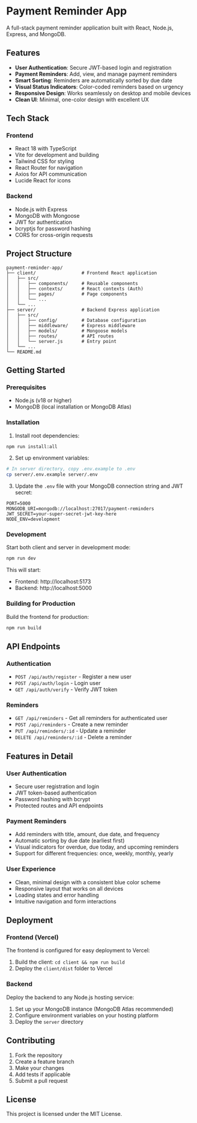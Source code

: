 # Payment Reminder App

A full-stack payment reminder application built with React, Node.js, Express, and MongoDB.

## Features

- **User Authentication**: Secure JWT-based login and registration
- **Payment Reminders**: Add, view, and manage payment reminders
- **Smart Sorting**: Reminders are automatically sorted by due date
- **Visual Status Indicators**: Color-coded reminders based on urgency
- **Responsive Design**: Works seamlessly on desktop and mobile devices
- **Clean UI**: Minimal, one-color design with excellent UX

## Tech Stack

### Frontend
- React 18 with TypeScript
- Vite for development and building
- Tailwind CSS for styling
- React Router for navigation
- Axios for API communication
- Lucide React for icons

### Backend
- Node.js with Express
- MongoDB with Mongoose
- JWT for authentication
- bcryptjs for password hashing
- CORS for cross-origin requests

## Project Structure

```
payment-reminder-app/
├── client/                 # Frontend React application
│   ├── src/
│   │   ├── components/     # Reusable components
│   │   ├── contexts/       # React contexts (Auth)
│   │   ├── pages/          # Page components
│   │   └── ...
│   └── ...
├── server/                 # Backend Express application
│   ├── src/
│   │   ├── config/         # Database configuration
│   │   ├── middleware/     # Express middleware
│   │   ├── models/         # Mongoose models
│   │   ├── routes/         # API routes
│   │   └── server.js       # Entry point
│   └── ...
└── README.md
```

## Getting Started

### Prerequisites

- Node.js (v18 or higher)
- MongoDB (local installation or MongoDB Atlas)

### Installation

1. Install root dependencies:
```bash
npm run install:all
```

2. Set up environment variables:
```bash
# In server directory, copy .env.example to .env
cp server/.env.example server/.env
```

3. Update the `.env` file with your MongoDB connection string and JWT secret:
```env
PORT=5000
MONGODB_URI=mongodb://localhost:27017/payment-reminders
JWT_SECRET=your-super-secret-jwt-key-here
NODE_ENV=development
```

### Development

Start both client and server in development mode:
```bash
npm run dev
```

This will start:
- Frontend: http://localhost:5173
- Backend: http://localhost:5000

### Building for Production

Build the frontend for production:
```bash
npm run build
```

## API Endpoints

### Authentication
- `POST /api/auth/register` - Register a new user
- `POST /api/auth/login` - Login user
- `GET /api/auth/verify` - Verify JWT token

### Reminders
- `GET /api/reminders` - Get all reminders for authenticated user
- `POST /api/reminders` - Create a new reminder
- `PUT /api/reminders/:id` - Update a reminder
- `DELETE /api/reminders/:id` - Delete a reminder

## Features in Detail

### User Authentication
- Secure user registration and login
- JWT token-based authentication
- Password hashing with bcrypt
- Protected routes and API endpoints

### Payment Reminders
- Add reminders with title, amount, due date, and frequency
- Automatic sorting by due date (earliest first)
- Visual indicators for overdue, due today, and upcoming reminders
- Support for different frequencies: once, weekly, monthly, yearly

### User Experience
- Clean, minimal design with a consistent blue color scheme
- Responsive layout that works on all devices
- Loading states and error handling
- Intuitive navigation and form interactions

## Deployment

### Frontend (Vercel)
The frontend is configured for easy deployment to Vercel:
1. Build the client: `cd client && npm run build`
2. Deploy the `client/dist` folder to Vercel

### Backend
Deploy the backend to any Node.js hosting service:
1. Set up your MongoDB instance (MongoDB Atlas recommended)
2. Configure environment variables on your hosting platform
3. Deploy the `server` directory

## Contributing

1. Fork the repository
2. Create a feature branch
3. Make your changes
4. Add tests if applicable
5. Submit a pull request

## License

This project is licensed under the MIT License.